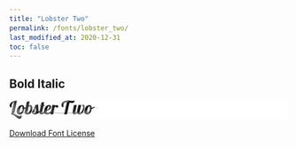 ```yaml
---
title: "Lobster Two"
permalink: /fonts/lobster_two/
last_modified_at: 2020-12-31
toc: false
---
```

## Bold Italic
![Lobster Two](/assets/images/fonts/lobster_two_bold_italic.png)

[Download Font License](https://github.com/inkstitch/inkstitch/blob/kerning/fonts/lobster/LICENSE)
